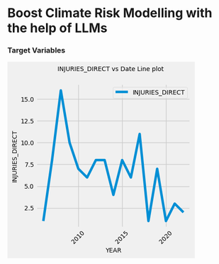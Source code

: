 # Boost Climate Risk Modelling with the help of LLMs





### Target Variables
![](images/injuries_direct.png)
